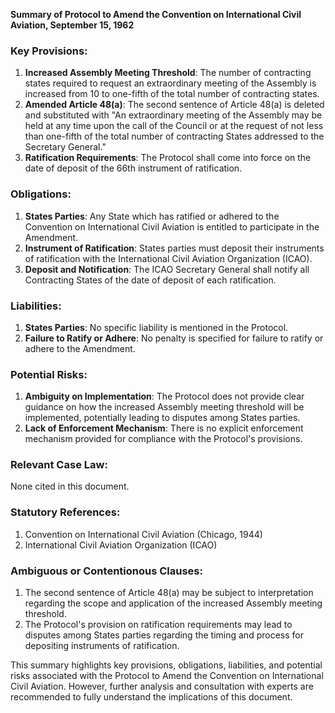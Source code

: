 **Summary of Protocol to Amend the Convention on International Civil Aviation, September 15, 1962**

### Key Provisions:

1. **Increased Assembly Meeting Threshold**: The number of contracting states required to request an extraordinary meeting of the Assembly is increased from 10 to one-fifth of the total number of contracting states.
2. **Amended Article 48(a)**: The second sentence of Article 48(a) is deleted and substituted with "An extraordinary meeting of the Assembly may be held at any time upon the call of the Council or at the request of not less than one-fifth of the total number of contracting States addressed to the Secretary General."
3. **Ratification Requirements**: The Protocol shall come into force on the date of deposit of the 66th instrument of ratification.

### Obligations:

1. **States Parties**: Any State which has ratified or adhered to the Convention on International Civil Aviation is entitled to participate in the Amendment.
2. **Instrument of Ratification**: States parties must deposit their instruments of ratification with the International Civil Aviation Organization (ICAO).
3. **Deposit and Notification**: The ICAO Secretary General shall notify all Contracting States of the date of deposit of each ratification.

### Liabilities:

1. **States Parties**: No specific liability is mentioned in the Protocol.
2. **Failure to Ratify or Adhere**: No penalty is specified for failure to ratify or adhere to the Amendment.

### Potential Risks:

1. **Ambiguity on Implementation**: The Protocol does not provide clear guidance on how the increased Assembly meeting threshold will be implemented, potentially leading to disputes among States parties.
2. **Lack of Enforcement Mechanism**: There is no explicit enforcement mechanism provided for compliance with the Protocol's provisions.

### Relevant Case Law:

None cited in this document.

### Statutory References:

1. Convention on International Civil Aviation (Chicago, 1944)
2. International Civil Aviation Organization (ICAO)

### Ambiguous or Contentionous Clauses:

1. The second sentence of Article 48(a) may be subject to interpretation regarding the scope and application of the increased Assembly meeting threshold.
2. The Protocol's provision on ratification requirements may lead to disputes among States parties regarding the timing and process for depositing instruments of ratification.

This summary highlights key provisions, obligations, liabilities, and potential risks associated with the Protocol to Amend the Convention on International Civil Aviation. However, further analysis and consultation with experts are recommended to fully understand the implications of this document.